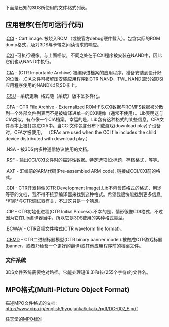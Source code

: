 下面是已知的3DS所使用的文件格式列表。

## 应用程序(任何可运行代码)

.[CCI](CCI "wikilink") - Cart image.
被烧入ROM（或被官方debug硬件载入）。包含实际的ROM
dump格式，及对3DS与卡带之间读请求的响应。

.[CXI](CXI "wikilink")
-可执行镜像。与上面相似，不同之处在于CXI程序被安装在NAND中，因此它们也从NAND中执行。

.[CIA](CIA "wikilink") - (CTR Importable Archive)
被编译进档案的应用程序，准备安装到设计好的位置。.CIA文件可被解压安装应用程序到CTR
NAND，TWL NAND(部分被DSi应用程序使用的NAND)以及SD卡上。

.[CSU](CCI "wikilink") - 系统更新. 格式随（系统）版本呈多样化。

.CFA - CTR File Archive - Externalized
ROM-FS.CXI数据与ROMFS数据被分散到一个外部文件列表而不是被编译进单一的CXI镜像（通常不使用）。Lib表明这与CIA类似，有点像一个CIA档案。幸运的是，Lib含有这种格式的某些信息。CFA文件基本上被打包进CIA中。当CCI文件包含分布下载游戏(download
play)子设备时，CFA才被使用。 （CFAs are used when the CCI file includes
the child device distributed with download play.）

.NSA - 被3DS内多种通信协议使用的文档。

.RSF - 输出CCI/CXI文件时的描述性数据。特定选项如:标题，存档格式，等等。

.AXF - 汇编前的ARM代码(Pre-assembled ARM code). 链接成CCI/CXI前的格式。

.CDI - CTR开发镜像(CTR Development
Image).Lib不包含该格式的格式、用途等等的文档，我不得不挖穿编译器来找到这种格式。希望我很快能找到更多信息。\*可能\*与CTR调试器有关，不过这只是一个猜想。

.CIP - CTR初始化进程(CTR Initial
Process).不幸的是，情形很像CDI格式，不过因为它在Lib编译器当中，所以它是3DS使用的某种格式类型。

.[BCWAV](BCWAV "wikilink") - CTR音频文件格式(CTR waveform file format)。

.[CBMD](CBMD "wikilink") - CTR二进制标题模型(CTR binary banner
model).被做成CTR游戏标题(banner，或者乃给吾一个更好的翻译)或其他应用程序前的档案文件。

### 文件系统

3DS文件系统需要绝对路径。它能处理短(8.3)和长(255个字符)的文件名。

## MPO格式(Multi-Picture Object Format)

描述MPO文件格式的文档:
<http://www.cipa.jp/english/hyoujunka/kikaku/pdf/DC-007_E.pdf>

[任天堂的MPO标准](MPO "wikilink")